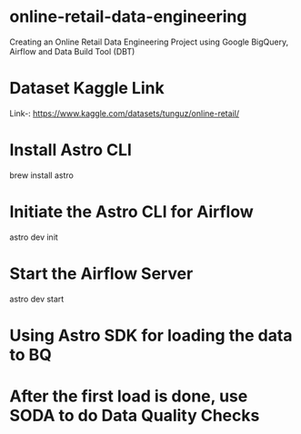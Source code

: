 # online-retail-data-engineering
Creating an Online Retail Data Engineering Project using Google BigQuery, Airflow and Data Build Tool (DBT)

# Dataset Kaggle Link
Link-: https://www.kaggle.com/datasets/tunguz/online-retail/

# Install Astro CLI
brew install astro

# Initiate the Astro CLI for Airflow
astro dev init

# Start the Airflow Server 
astro dev start

# Using Astro SDK for loading the data to BQ 

# After the first load is done, use SODA to do Data Quality Checks
